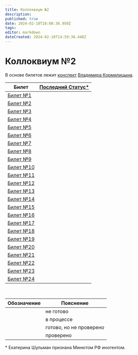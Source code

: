 ```yaml
---
title: Коллоквиум №2
description: 
published: true
date: 2024-02-10T18:08:36.950Z
tags: 
editor: markdown
dateCreated: 2024-02-10T14:59:30.448Z
---
```


# Коллоквиум №2

В основе билетов лежит [конспект](https://github.com/i80287/Calculus-HSE-SE) [Владимира Кормилицына](https://i8088_t.t.me).

| Билет | [Последний Статус*](https://www.youtube.com/live/GVzBCGeE7Vg?si=5bZzIKPlkg59wzEG) |
| --- | --- |
| [Билет №1](/matan/kollok2/1) | <div class='box cgreen'>&nbsp;</div> |
| [Билет №2](/matan/kollok2/2) | <div class='box orange'>&nbsp;</div> |
| [Билет №3](/matan/kollok2/3) | <div class='box red'>&nbsp;</div> |
| [Билет №4](/matan/kollok2/4) | <div class='box red'>&nbsp;</div> |
| [Билет №5](/matan/kollok2/5) | <div class='box red'>&nbsp;</div> |
| [Билет №6](/matan/kollok2/6) | <div class='box red'>&nbsp;</div> |
| [Билет №7](/matan/kollok2/7) | <div class='box red'>&nbsp;</div> |
| [Билет №8](/matan/kollok2/8) | <div class='box red'>&nbsp;</div> |
| [Билет №9](/matan/kollok2/9) | <div class='box red'>&nbsp;</div> |
| [Билет №10](/matan/kollok2/10) | <div class='box red'>&nbsp;</div> |
| [Билет №11](/matan/kollok2/11) | <div class='box red'>&nbsp;</div> |
| [Билет №12](/matan/kollok2/12) | <div class='box red'>&nbsp;</div> |
| [Билет №13](/matan/kollok2/13) | <div class='box red'>&nbsp;</div> |
| [Билет №14](/matan/kollok2/14) | <div class='box red'>&nbsp;</div> |
| [Билет №15](/matan/kollok2/15) | <div class='box red'>&nbsp;</div> |
| [Билет №16](/matan/kollok2/16) | <div class='box red'>&nbsp;</div> |
| [Билет №17](/matan/kollok2/17) | <div class='box red'>&nbsp;</div> |
| [Билет №18](/matan/kollok2/18) | <div class='box red'>&nbsp;</div> |
| [Билет №19](/matan/kollok2/19) | <div class='box red'>&nbsp;</div> |
| [Билет №20](/matan/kollok2/20) | <div class='box red'>&nbsp;</div> |
| [Билет №21](/matan/kollok2/21) | <div class='box red'>&nbsp;</div> |
| [Билет №22](/matan/kollok2/22) | <div class='box red'>&nbsp;</div> |
| [Билет №23](/matan/kollok2/23) | <div class='box red'>&nbsp;</div> |
| [Билет №24](/matan/kollok2/24) | <div class='box red'>&nbsp;</div> |

&nbsp;

| Обозначение | Пояснение |
| --- | --- |
| <div class='box red'>&nbsp;</div> | не готово |
| <div class='box orange'>&nbsp;</div> | в процессе |
| <div class='box cgreen'>&nbsp;</div> | готово, но не проверено |
| <div class='box green'>&nbsp;</div> | проверено |

\* Екатерина Шульман признана Минютом РФ иногентом.